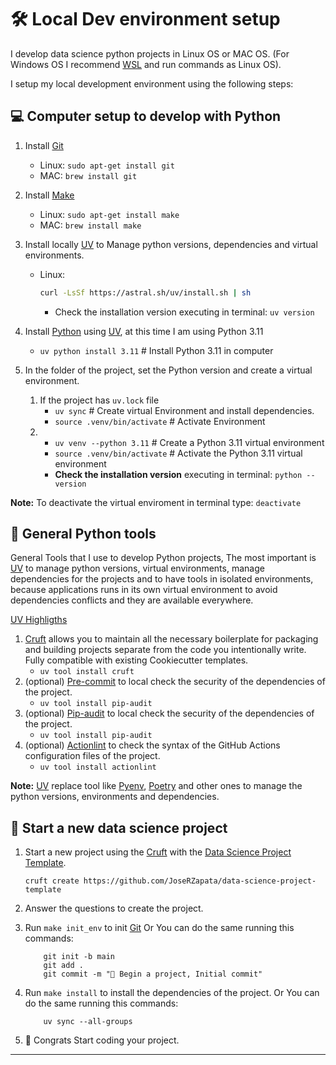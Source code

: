 # 🛠️ Local Dev environment setup

I develop data science python projects in Linux OS or MAC OS. (For Windows OS I recommend [WSL] and run commands as Linux OS).

I setup my local development environment using the following steps:

## 💻 Computer setup to develop with Python

1. Install [Git]
      - Linux: `sudo apt-get install git`
      - MAC: `brew install git`
2. Install [Make]
      - Linux: `sudo apt-get install make`
      - MAC: `brew install make`
3. Install locally [UV] to Manage python versions, dependencies and virtual environments.
      - Linux:

        ```bash title="Install uv in Linux or MACOS"
        curl -LsSf https://astral.sh/uv/install.sh | sh
        ```

        - Check the installation version executing in terminal: `uv version`

4. Install [Python] using [UV], at this time I am using Python 3.11  
      - `uv python install 3.11` # Install Python 3.11 in computer

5. In the folder of the project, set the Python version and create a virtual environment.
   1. If the project has `uv.lock` file
      - `uv sync` # Create virtual Environment and install dependencies.
      - `source .venv/bin/activate` # Activate Environment
   2.
      - `uv venv --python 3.11` # Create a Python 3.11 virtual environment
      - `source .venv/bin/activate` # Activate the Python 3.11 virtual environment
      - **Check the installation version** executing in terminal: `python --version`

**Note:** To deactivate the virtual enviroment in terminal type: `deactivate`

## 🐍 General Python tools

General Tools that I use to develop Python projects, The most important is [UV] to manage python versions, virtual environments, manage dependencies for the projects and to have tools in isolated environments, because applications runs in its own virtual environment to avoid dependencies conflicts and they are available everywhere.

[UV Highligths](https://github.com/astral-sh/uv?tab=readme-ov-file#highlights)

1. [Cruft] allows you to maintain all the necessary boilerplate for packaging and building projects separate from the code you intentionally write. Fully compatible with existing Cookiecutter templates.
      - `uv tool install cruft`
2. (optional) [Pre-commit] to local check the security of the dependencies of the project.
      - `uv tool install pip-audit`
3. (optional) [Pip-audit] to local check the security of the dependencies of the project.
      - `uv tool install pip-audit`
4. (optional) [Actionlint] to check the syntax of the GitHub Actions configuration files of the project.
      - `uv tool install actionlint`

**Note:** [UV] replace tool like [Pyenv], [Poetry] and other ones to manage the python versions, environments and dependencies.

## 📁 Start a new data science project

1. Start a new project using the [Cruft] with the [Data Science Project Template].

    ```shell title="create project"
    cruft create https://github.com/JoseRZapata/data-science-project-template
    ```

2. Answer the questions to create the project.
3. Run `make init_env` to init [Git] Or You can do the same running this commands:

    ```shell title="init environment"
        git init -b main
        git add .
        git commit -m "🎉 Begin a project, Initial commit"
    ```

4. Run `make install` to install the dependencies of the project. Or You can do the same running this commands:

    ```shell title="install dependencies"
        uv sync --all-groups
    ```

5. 🎉 Congrats Start coding your project.

---
[Actionlint]: https://github.com/Mateusz-Grzelinski/actionlint-py
[Cruft]: https://cruft.github.io/cruft/
[Data Science Project Template]: https://github.com/JoseRZapata/data-science-project-template
[Git]: https://git-scm.com/
[Make]: https://www.gnu.org/software/make/manual/make.html
[Pip-audit]: https://github.com/pypa/pip-audit
[Poetry]: https://python-poetry.org/docs/
[Pre-commit]: https://pre-commit.com/
[Pyenv]: https://github.com/pyenv/pyenv?tab=readme-ov-file#installation
[Python]: https://www.python.org/downloads/
[UV]: https://docs.astral.sh/uv/
[WSL]: https://docs.microsoft.com/en-us/windows/wsl/install
